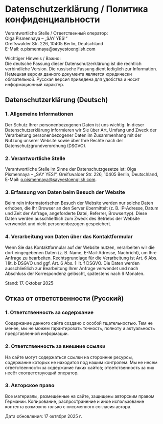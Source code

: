 # Datenschutzerklärung / Политика конфиденциальности

Verantwortliche Stelle / Ответственный оператор:\
Olga Pismennaya – „SAY YES!“\
Greifswalder Str. 226, 10405 Berlin, Deutschland\
E-Mail: <a href="mailto:o.pismennaya@sayyestoenglish.com">o.pismennaya@sayyestoenglish.com</a>

Wichtiger Hinweis / Важно:\
Die deutsche Fassung dieser Datenschutzerklärung ist die rechtlich verbindliche Version. Die russische Fassung dient lediglich zur Information.\
Немецкая версия данного документа является юридически обязательной. Русская версия приведена для удобства и носит информационный характер.

## Datenschutzerklärung (Deutsch)

### 1. Allgemeine Informationen
Der Schutz Ihrer personenbezogenen Daten ist uns wichtig. In dieser Datenschutzerklärung informieren wir Sie über Art, Umfang und Zweck der Verarbeitung personenbezogener Daten im Zusammenhang mit der Nutzung unserer Website sowie über Ihre Rechte nach der Datenschutzgrundverordnung (DSGVO).

### 2. Verantwortliche Stelle
Verantwortliche Stelle im Sinne der Datenschutzgesetze ist: Olga Pismennaya – „SAY YES!“, Greifswalder Str. 226, 10405 Berlin, Deutschland, E-Mail: <a href="mailto:o.pismennaya@sayyestoenglish.com">o.pismennaya@sayyestoenglish.com</a>.

### 3. Erfassung von Daten beim Besuch der Website
Beim rein informatorischen Besuch der Website werden nur solche Daten erhoben, die Ihr Browser an den Server übermittelt (z. B. IP-Adresse, Datum und Zeit der Anfrage, angeforderte Datei, Referrer, Browsertyp). Diese Daten werden ausschließlich zum Zweck des Betriebs der Website verwendet und nicht personenbezogen gespeichert.

### 4. Verarbeitung von Daten über das Kontaktformular
Wenn Sie das Kontaktformular auf der Website nutzen, verarbeiten wir die dort eingegebenen Daten (z. B. Name, E-Mail-Adresse, Nachricht), um Ihre Anfrage zu bearbeiten. Rechtsgrundlage für die Verarbeitung ist Art. 6 Abs. 1 lit. b DSGVO und ggf. Art. 6 Abs. 1 lit. f DSGVO. Die Daten werden ausschließlich zur Bearbeitung Ihrer Anfrage verwendet und nach Abschluss der Korrespondenz gelöscht, spätestens nach 6 Monaten.

Stand: 17. Oktober 2025


## Отказ от ответственности (Русский)

### 1. Ответственность за содержание
Содержание данного сайта создано с особой тщательностью. Тем не менее, мы не можем гарантировать точность, полноту и актуальность представленной информации.

### 2. Ответственность за внешние ссылки
На сайте могут содержаться ссылки на сторонние ресурсы, содержание которых не находится под нашим контролем. Мы не несем ответственности за содержание таких сайтов; ответственность за них несёт соответствующий оператор.

### 3. Авторское право
Все материалы, размещённые на сайте, защищены авторским правом Германии. Копирование, распространение и иное использование контента возможно только с письменного согласия автора.

Дата обновления: 17 октября 2025 г.
